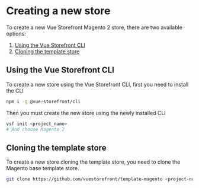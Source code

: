 # Creating a new store

To create a new Vue Storefront Magento 2 store, there are two available options:

1. [Using the Vue Storefront CLI](#using-the-vue-storefront-cli)
2. [Cloning the template store](#cloning-the-template-store)

## Using the Vue Storefront CLI

To create a new store using the Vue Storefront CLI, first you need to install the CLI

```bash
npm i -g @vue-storefront/cli
```

Then you must create the new store using the newly installed CLI

```bash
vsf init <project_name>
# And choose Magento 2
```

## Cloning the template store

To create a new store cloning the template store, you need to clone the Magento base template store.

```bash
git clone https://github.com/vuestorefront/template-magento <project-name>
```
